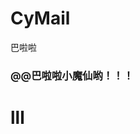 # CyMail

巴啦啦

### @@巴啦啦小魔仙哟！！！

##

##
#


##
#


##
#


##
#


##
#


##
#


##
#


##
#


##
#


##
#


##
#


##
#


##
#


##
#


##
#


##
# lll

